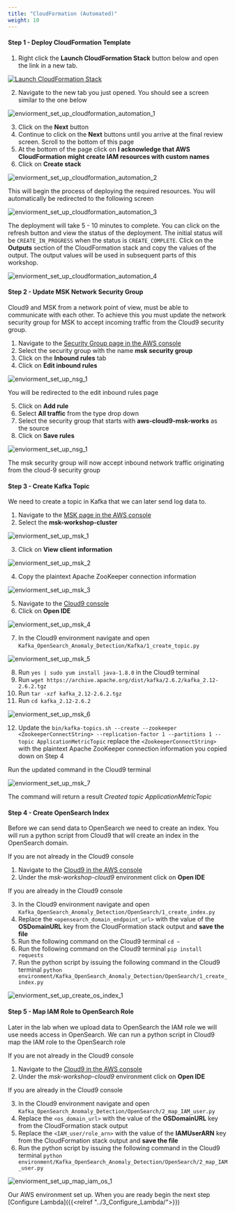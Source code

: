 ```yaml
---
title: "CloudFormation (Automated)"
weight: 10
---
```


#### Step 1 - Deploy CloudFormation Template

1. Right click the **Launch CloudFormation Stack** button below and open the link in a new tab. 

[![Launch CloudFormation Stack](https://sharkech-public.s3.amazonaws.com/misc-public/cloudformation-launch-stack.png)](https://console.aws.amazon.com/cloudformation/home#/stacks/new?stackName=msk-lambda-opensearch&templateURL=https://sharkech-public.s3.amazonaws.com/misc-public/msk_lambda_opensearch.yaml)

2. Navigate to the new tab you just opened. You should see a screen similar to the one below

![enviorment_set_up_cloudformation_automation_1](/images/anomaly-detection-w-msk/enviorment_set_up_cloudformation_automation_1.png)

3. Click on the **Next** button
4. Continue to click on the **Next** buttons until you arrive at the final review screen. Scroll to the bottom of this page
5. At the bottom of the page click on **I acknowledge that AWS CloudFormation might create IAM resources with custom names**
6. Click on **Create stack**

![enviorment_set_up_cloudformation_automation_2](/images/open-search-fluentd/enviorment_set_up_cloudformation_automation_2.png)

This will begin the process of deploying the required resources. You will automatically be redirected to the following screen

![enviorment_set_up_cloudformation_automation_3](/images/anomaly-detection-w-msk/enviorment_set_up_cloudformation_automation_2.png)

The deployment will take 5 - 10 minutes to complete. You can click on the refresh button and view the status of the deployment. The initial status will be ```CREATE_IN_PROGRESS``` when the status is ```CREATE_COMPLETE```. Click on the **Outputs** section of the CloudFormation stack and copy the values of the output. The output values will be used in subsequent parts of this workshop.

![enviorment_set_up_cloudformation_automation_4](/images/anomaly-detection-w-msk/enviorment_set_up_cloudformation_automation_4.png)

#### Step 2 - Update MSK Network Security Group

Cloud9 and MSK from a network point of view, must be able to communicate with each other. To achieve this you must update the network security group for MSK to accept incoming traffic from the Cloud9 security group.

1. Navigate to the [Security Group page in the AWS console](https://us-east-1.console.aws.amazon.com/vpc/home?region=us-east-1#securityGroups:)
2. Select the security group with the name **msk security group**
3. Click on the **Inbound rules** tab
4. Click on **Edit inbound rules**

![enviorment_set_up_nsg_1](/images/anomaly-detection-w-msk/enviorment_set_up_nsg_1.png)

You will be redirected to the edit inbound rules page

5. Click on **Add rule**
6. Select **All traffic** from the type drop down
7. Select the security group that starts with **aws-cloud9-msk-works** as the source
8. Click on **Save rules**

![enviorment_set_up_nsg_1](/images/anomaly-detection-w-msk/enviorment_set_up_nsg_2.png)

The msk security group will now accept inbound network traffic originating from the cloud-9 security group

#### Step 3 - Create Kafka Topic

We need to create a topic in Kafka that we can later send log data to.

1. Navigate to the [MSK page in the AWS console](https://us-east-1.console.aws.amazon.com/msk/home)
2. Select the **msk-workshop-cluster**

![enviorment_set_up_msk_1](/images/anomaly-detection-w-msk/enviorment_set_up_msk_1.png)

3. Click on **View client information**

![enviorment_set_up_msk_2](/images/anomaly-detection-w-msk/enviorment_set_up_msk_2.png)

4. Copy the plaintext Apache ZooKeeper connection information

![enviorment_set_up_msk_3](/images/anomaly-detection-w-msk/enviorment_set_up_msk_3.png)

5. Navigate to the [Cloud9 console](https://us-east-1.console.aws.amazon.com/cloud9/home)
6. Click on **Open IDE**

![enviorment_set_up_msk_4](/images/anomaly-detection-w-msk/enviorment_set_up_msk_4.png)

7. In the Cloud9 environment navigate and open ```Kafka_OpenSearch_Anomaly_Detection/Kafka/1_create_topic.py``` 

![enviorment_set_up_msk_5](/images/anomaly-detection-w-msk/enviorment_set_up_msk_5.png)

8. Run ```yes | sudo yum install java-1.8.0``` in the Cloud9 terminal
9. Run ```wget https://archive.apache.org/dist/kafka/2.6.2/kafka_2.12-2.6.2.tgz```
10. Run ```tar -xzf kafka_2.12-2.6.2.tgz```
11. Run ```cd kafka_2.12-2.6.2```

![enviorment_set_up_msk_6](/images/anomaly-detection-w-msk/enviorment_set_up_msk_6.png)

12. Update the ```bin/kafka-topics.sh --create --zookeeper <ZookeeperConnectString> --replication-factor 1 --partitions 1 --topic ApplicationMetricTopic``` replace the ```<ZookeeperConnectString>``` with the plaintext Apache ZooKeeper connection information you copied down on Step 4

Run the updated command in the Cloud9 terminal

![enviorment_set_up_msk_7](/images/anomaly-detection-w-msk/enviorment_set_up_msk_7.png)

The command will return a result *Created topic ApplicationMetricTopic*

#### Step 4 - Create OpenSearch Index

Before we can send data to OpenSearch we need to create an index. You will run a python script from Cloud9 that will create an index in the OpenSearch domain.

If you are not already in the Cloud9 console 

1. Navigate to the [Cloud9 in the AWS console](https://us-east-1.console.aws.amazon.com/cloud9/home)
2. Under the *msk-workshop-cloud9* environment click on **Open IDE**

If you are already in the Cloud9 console 

3. In the Cloud9 environment navigate and open ```Kafka_OpenSearch_Anomaly_Detection/OpenSearch/1_create_index.py``` 
4. Replace the ```<opensearch_domain_endpoint_url>``` with the value of the **OSDomainURL** key from the CloudFormation stack output and **save the file**
6. Run the following command on the Cloud9 terminal ```cd ~```
7. Run the following command on the Cloud9 terminal ```pip install requests```
8. Run the python script by issuing the following command in the Cloud9 terminal ```python environment/Kafka_OpenSearch_Anomaly_Detection/OpenSearch/1_create_index.py``` 

![enviorment_set_up_create_os_index_1](/images/anomaly-detection-w-msk/enviorment_set_up_create_os_index.png)

#### Step 5 - Map IAM Role to OpenSearch Role

Later in the lab when we upload data to OpenSearch the IAM role we will use needs access in OpenSearch. We can run a python script in Cloud9 map the IAM role to the OpenSearch role

If you are not already in the Cloud9 console 

1. Navigate to the [Cloud9 in the AWS console](https://us-east-1.console.aws.amazon.com/cloud9/home)
2. Under the *msk-workshop-cloud9* environment click on **Open IDE**

If you are already in the Cloud9 console 

3. In the Cloud9 environment navigate and open ```Kafka_OpenSearch_Anomaly_Detection/OpenSearch/2_map_IAM_user.py```
4. Replace the ```<os_domain_url>``` with the value of the **OSDomainURL** key from the CloudFormation stack output
5. Replace the ```<IAM_user/role_arn>``` with the value of the **IAMUserARN** key from the CloudFormation stack output and **save the file**
6. Run the python script by issuing the following command in the Cloud9 terminal ```python environment/Kafka_OpenSearch_Anomaly_Detection/OpenSearch/2_map_IAM_user.py```

![enviorment_set_up_map_iam_os_1](/images/anomaly-detection-w-msk/enviorment_set_up_map_iam_os_1.png)

Our AWS environment set up. When you are ready begin the next step [Configure Lambda]({{<relref "../3_Configure_Lambda/">}})